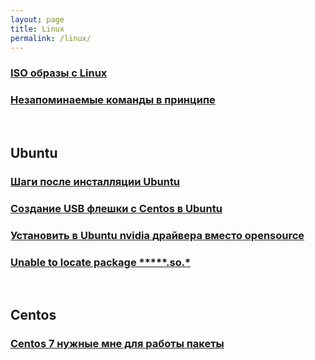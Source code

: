 ```yaml
---
layout: page
title: Linux
permalink: /linux/
---
```



### [ISO образы с Linux](/linux/distrib/)

### [Незапоминаемые команды в принципе](/linux/commands/)


<br/>

## Ubuntu

### [Шаги после инсталляции Ubuntu](/linux/basics/ubuntu/steps-after-installation/)

### [Создание USB флешки с Centos в Ubuntu](/linux/basics/ubuntu/make-usb-flash/)

### [Установить в Ubuntu nvidia драйвера вместо opensource](/linux/basics/ubuntu/drivers/nvidia/)

### [Unable to locate package *****.so.*](/linux/basics/ubuntu/Install-package-for-missing-libraries/)


<br/>

## Centos

### [Centos 7 нужные мне для работы пакеты](/linux/basics/centos/7/steps-after-installation/)

